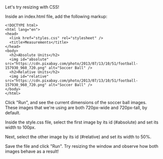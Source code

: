 Let's try resizing with CSS!

Inside an index.html file, add the following markup:
```
<!DOCTYPE html>
<html lang="en">
<head>
  <link href="styles.css" rel="stylesheet" />
  <title>Measurements</title> 
</head>
<body>
  <h2>Absolute Units</h2>
  <img id="absolute" src="https://cdn.pixabay.com/photo/2013/07/13/10/51/football-157930_960_720.png" alt="Soccer Ball" />
  <h2>Relative Units</h2>
  <img id="relative" src="https://cdn.pixabay.com/photo/2013/07/13/10/51/football-157930_960_720.png" alt="Soccer Ball" />
</body>
</html>
```
Click "Run", and see the current dimensions of the soccer ball images. These images that we're using are both 720px-wide and 720px-tall, by default.

Inside the style.css file, select the first image by its id (#absolute) and set its width to 100px.

Next, select the other image by its id (#relative) and set its width to 50%.

Save the file and click "Run". Try resizing the window and observe how both images behave as a result!

